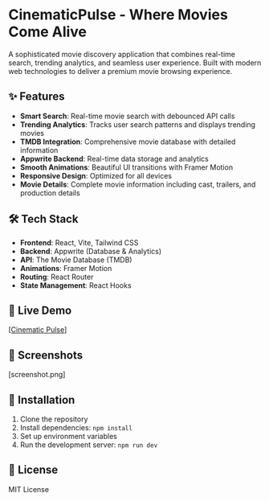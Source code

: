 # CinematicPulse - Where Movies Come Alive

A sophisticated movie discovery application that combines real-time search, trending analytics, and seamless user experience. Built with modern web technologies to deliver a premium movie browsing experience.

## ✨ Features

- **Smart Search**: Real-time movie search with debounced API calls
- **Trending Analytics**: Tracks user search patterns and displays trending movies
- **TMDB Integration**: Comprehensive movie database with detailed information
- **Appwrite Backend**: Real-time data storage and analytics
- **Smooth Animations**: Beautiful UI transitions with Framer Motion
- **Responsive Design**: Optimized for all devices
- **Movie Details**: Complete movie information including cast, trailers, and production details

## 🛠️ Tech Stack

- **Frontend**: React, Vite, Tailwind CSS
- **Backend**: Appwrite (Database & Analytics)
- **API**: The Movie Database (TMDB)
- **Animations**: Framer Motion
- **Routing**: React Router
- **State Management**: React Hooks

## 🚀 Live Demo

[[Cinematic Pulse](https://cinematicpulse.netlify.app/)]

## 📱 Screenshots

[screenshot.png]

## 🔧 Installation

1. Clone the repository
2. Install dependencies: `npm install`
3. Set up environment variables
4. Run the development server: `npm run dev`

## 📄 License

MIT License
